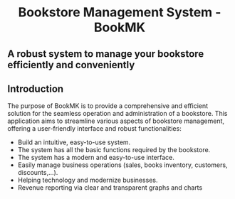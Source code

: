 <div align="center">
  <h1>Bookstore Management System - BookMK</h1>
</div>

## A robust system to manage your bookstore efficiently and conveniently

## Introduction

The purpose of BookMK is to provide a comprehensive and efficient solution for the seamless operation and administration of a bookstore. This application aims to streamline various aspects of bookstore management, offering a user-friendly interface and robust functionalities:

- Build an intuitive, easy-to-use system.
- The system has all the basic functions required by the bookstore.
- The system has a modern and easy-to-use interface.
- Easily manage business operations (sales, books inventory, customers, discounts,...).
- Helping technology and modernize businesses.
- Revenue reporting via clear and transparent graphs and charts
